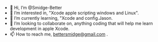 - 👋 Hi, I’m @Smidge-Better
- 👀 I’m interested in, "Xcode apple scripting windows and Linux".
- 🌱 I’m currently learning, "Xcode and config.Jason.
- 💞️ I’m looking to collaborate on, anything coding that will help me learn development in apple Xcode.
- 📫 How to reach me, bettersmidge@gmail.com .

<!---
Smidge-Better/Smidge-Better is a ✨ special ✨ repository because its `README.md` (this file) appears on your GitHub profile.
You can click the Preview link to take a look at your changes.
--->
